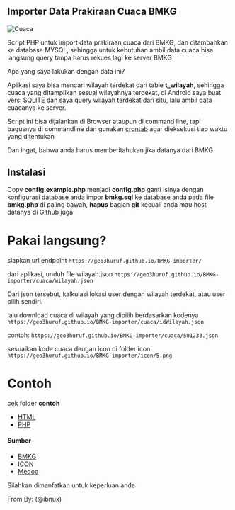 
## Importer Data Prakiraan Cuaca BMKG



![Cuaca](https://data.bmkg.go.id/include/assets/img/cuaca.svg)

Script PHP untuk import data prakiraan cuaca dari BMKG, dan ditambahkan ke database MYSQL, sehingga untuk kebutuhan ambil data cuaca bisa langsung query tanpa harus rekues lagi ke server BMKG

Apa yang saya lakukan dengan data ini?

Aplikasi saya bisa mencari wilayah terdekat dari table **t_wilayah**, sehingga cuaca yang ditampilkan sesuai wilayahnya terdekat, di Android saya buat versi SQLITE dan saya query wilayah terdekat dari situ, lalu ambil data cuacanya ke server.

Script ini bisa dijalankan di Browser ataupun di command line, tapi bagusnya di commandline dan gunakan [crontab](https://crontab.guru/#0_3_*_*_*) agar dieksekusi tiap waktu yang ditentukan

Dan ingat, bahwa anda harus memberitahukan jika datanya dari BMKG.

## Instalasi

Copy **config.example.php** menjadi **config.php**
ganti isinya dengan konfigurasi database anda
impor **bmkg.sql** ke database anda
pada file **bmkg.php** di paling bawah, **hapus** bagian **git**
kecuali anda mau host datanya di Github juga

# Pakai langsung?

siapkan url endpoint
```https://geo3huruf.github.io/BMKG-importer/```

dari aplikasi, unduh file wilayah.json
```https://geo3huruf.github.io/BMKG-importer/cuaca/wilayah.json```

Dari json tersebut, kalkulasi lokasi user dengan wilayah terdekat, atau user pilih sendiri.

lalu download cuaca di wilayah yang dipilih berdasarkan kodenya
```https://geo3huruf.github.io/BMKG-importer/cuaca/idWilayah.json```

contoh:
```https://geo3huruf.github.io/BMKG-importer/cuaca/501233.json```

sesuaikan kode cuaca dengan icon di folder icon
```https://geo3huruf.github.io/BMKG-importer/icon/5.png```


# Contoh
cek folder **contoh**
-  [HTML](contoh/html/)
-  [PHP](contoh/php/index.php)


#### Sumber
-  [BMKG](http://data.bmkg.go.id/prakiraan-cuaca/)
-  [ICON](http://www.iconarchive.com/tag/weather)
-  [Medoo](http://www.iconarchive.com/tag/weather)

Silahkan dimanfatkan untuk keperluan anda

From By: (@ibnux)
